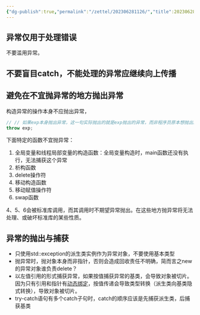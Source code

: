 ```yaml
---
{"dg-publish":true,"permalink":"/zettel/202306281126/","title":202306281126,"tags":["cpp","exception","异常处理"]}
---
```



异常仅用于处理错误
---

不要滥用异常。


不要盲目catch，不能处理的异常应继续向上传播
---

避免在不宜抛异常的地方抛出异常
---

构造异常的操作本身不应抛出异常，

```cpp
// // 如果exp本身抛出异常，这一句实际抛出的就是exp抛出的异常，而非程序员原本想抛出的异常，confusing
throw exp;
```

下面特定的函数不宜抛异常：

1. 全局变量和线程局部变量的构造函数：全局变量构造时，main函数还没有执行，无法捕获这个异常
2. 析构函数
3. delete操作符
4. 移动构造函数
5. 移动赋值操作符
6. swap函数

4、5、6会被标准库调用，而其调用时不期望异常抛出。在这些地方抛异常将无法处理、或破坏标准库的某些性质。

异常的抛出与捕获
---

- 只使用std::exception的派生类实例作为异常对象，不要使用基本类型
- 抛异常时，抛对象本身而非指针，否则会造成回收责任不明确，简而言之new的异常对象谁负责delete？
- 以左值引用的形式捕获异常，如果按值捕获异常的基类，会导致对象被切片。因为只有引用和指针有[动态绑定](../notes/cpp/多态.md#Dynamic%20binding)，按值传递会导致类型转换（派生类向基类隐式转换），导致对象被切片。
- try-catch语句有多个catch子句时，catch的顺序应该是先捕获派生类，后捕获基类